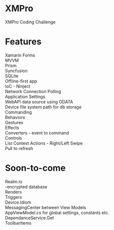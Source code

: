 # XMPro
XMPro Coding Challenge

# Features

Xamarin Forms</br>
MVVM</br>
Prism</br>
Syncfusion</br>
SQLite</br>
Offline-first app</br>
IoC - Ninject</br>
Network Connection Polling</br>
Application Settings</br>
WebAPI data source using ODATA</br>
Device file system path for db storage</br>
Commanding</br>
Behaviors</br>
Gestures</br>
Effects</br>
Converters - event to command</br>
Controls</br>
List Context Actions - Right/Left Swipe</br>
Pull to refresh</br>


# Soon-to-come
Realm.io</br>
-encrypted database</br>
Renders</br>
Triggers</br>
Device.Idiom</br>
MessagingCenter between View Models</br>
AppViewModel.cs for global settings, constants etc.</br>
DependanceService.Get<T></br>
ToolbarItems</br>


